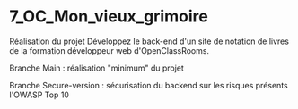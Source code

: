 # 7_OC_Mon_vieux_grimoire

Réalisation du projet Développez le back-end d'un site de notation de livres de la formation développeur web d'OpenClassRooms.

Branche Main : réalisation "minimum" du projet

Branche Secure-version : sécurisation du backend sur les risques présents l'OWASP Top 10
